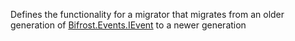 Defines the functionality for a migrator that migrates from an older generation of [Bifrost.Events.IEvent](Bifrost.Events.IEvent) to a newer generation
